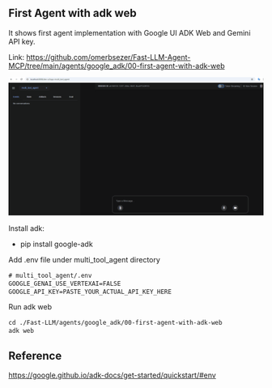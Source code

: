 ## First Agent with adk web
It shows first agent implementation with Google UI ADK Web and Gemini API key.

Link: https://github.com/omerbsezer/Fast-LLM-Agent-MCP/tree/main/agents/google_adk/00-first-agent-with-adk-web

![sample-00](https://github.com/omerbsezer/Fast-LLM-Agent-MCP/blob/main/agents/google_adk/00-first-agent-with-adk-web/gif/weather-time-agent-adk.gif)

Install adk:
- pip install google-adk

Add .env file under multi_tool_agent directory

``` 
# multi_tool_agent/.env
GOOGLE_GENAI_USE_VERTEXAI=FALSE
GOOGLE_API_KEY=PASTE_YOUR_ACTUAL_API_KEY_HERE
``` 

Run adk web

``` 
cd ./Fast-LLM/agents/google_adk/00-first-agent-with-adk-web
adk web
``` 


## Reference
https://google.github.io/adk-docs/get-started/quickstart/#env